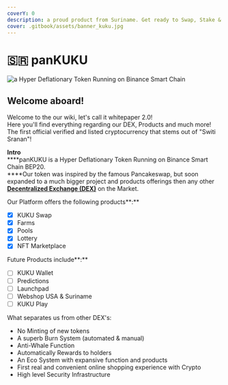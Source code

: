 ```yaml
---
coverY: 0
description: a proud product from Suriname. Get ready to Swap, Stake & Shop!
cover: .gitbook/assets/banner_kuku.jpg
---
```


# 🇸🇷 panKUKU

![a Hyper Deflationary Token Running on Binance Smart Chain](.gitbook/assets/bannernewlogo\_orange.png)

## Welcome aboard!

Welcome to the our wiki, let's call it whitepaper 2.0!\
Here you'll find everything regarding our DEX, Products and much more!\
The first official verified and listed cryptocurrency that stems out of "Switi Sranan"!

**Intro**\
****panKUKU is a Hyper Deflationary Token Running on Binance Smart Chain BEP20. \
****Our token was inspired by the famous Pancakeswap, but soon expanded to a much bigger project and products offerings then any other [**Decentralized Exchange (DEX)**](knowledge-center/vocabulary.md) on the Market.

Our Platform offers the following products**:**

* [x] KUKU Swap
* [x] Farms
* [x] Pools
* [x] Lottery
* [x] NFT Marketplace

Future Products include**:**

* [ ] KUKU Wallet
* [ ] Predictions
* [ ] Launchpad
* [ ] Webshop USA & Suriname
* [ ] KUKU Play

What separates us from other DEX's:

* No Minting of new tokens
* A superb Burn System (automated & manual)
* Anti-Whale Function
* Automatically Rewards to holders
* An Eco System with expansive function and products
* First real and convenient online shopping experience with Crypto
* High level Security Infrastructure
